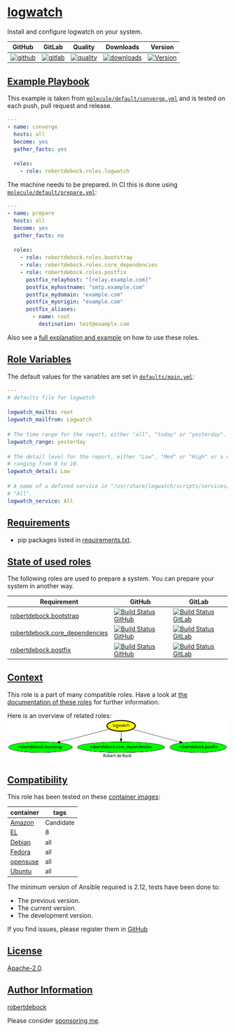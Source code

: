# [logwatch](#logwatch)

Install and configure logwatch on your system.

|GitHub|GitLab|Quality|Downloads|Version|
|------|------|-------|---------|-------|
|[![github](https://github.com/robertdebock/ansible-role-logwatch/workflows/Ansible%20Molecule/badge.svg)](https://github.com/robertdebock/ansible-role-logwatch/actions)|[![gitlab](https://gitlab.com/robertdebock-iac/ansible-role-logwatch/badges/master/pipeline.svg)](https://gitlab.com/robertdebock-iac/ansible-role-logwatch)|[![quality](https://img.shields.io/ansible/quality/39152)](https://galaxy.ansible.com/robertdebock/logwatch)|[![downloads](https://img.shields.io/ansible/role/d/39152)](https://galaxy.ansible.com/robertdebock/logwatch)|[![Version](https://img.shields.io/github/release/robertdebock/ansible-role-logwatch.svg)](https://github.com/robertdebock/ansible-role-logwatch/releases/)|

## [Example Playbook](#example-playbook)

This example is taken from [`molecule/default/converge.yml`](https://github.com/robertdebock/ansible-role-logwatch/blob/master/molecule/default/converge.yml) and is tested on each push, pull request and release.

```yaml
---
- name: converge
  hosts: all
  become: yes
  gather_facts: yes

  roles:
    - role: robertdebock.roles.logwatch
```

The machine needs to be prepared. In CI this is done using [`molecule/default/prepare.yml`](https://github.com/robertdebock/ansible-role-logwatch/blob/master/molecule/default/prepare.yml):

```yaml
---
- name: prepare
  hosts: all
  become: yes
  gather_facts: no

  roles:
    - role: robertdebock.roles.bootstrap
    - role: robertdebock.roles.core_dependencies
    - role: robertdebock.roles.postfix
      postfix_relayhost: "[relay.example.com]"
      postfix_myhostname: "smtp.example.com"
      postfix_mydomain: "example.com"
      postfix_myorigin: "example.com"
      postfix_aliases:
        - name: root
          destination: test@example.com
```

Also see a [full explanation and example](https://robertdebock.nl/how-to-use-these-roles.html) on how to use these roles.

## [Role Variables](#role-variables)

The default values for the variables are set in [`defaults/main.yml`](https://github.com/robertdebock/ansible-role-logwatch/blob/master/defaults/main.yml):

```yaml
---
# defaults file for logwatch

logwatch_mailto: root
logwatch_mailfrom: Logwatch

# The time range for the report, either "all", "today" or "yesterday".
logwatch_range: yesterday

# The detail level for the report, either "Low", "Med" or "High" or a number
# ranging from 0 to 10.
logwatch_detail: Low

# A name of a defined service in "/usr/share/logwatch/scripts/services/" or
# "All".
logwatch_service: All
```

## [Requirements](#requirements)

- pip packages listed in [requirements.txt](https://github.com/robertdebock/ansible-role-logwatch/blob/master/requirements.txt).

## [State of used roles](#state-of-used-roles)

The following roles are used to prepare a system. You can prepare your system in another way.

| Requirement | GitHub | GitLab |
|-------------|--------|--------|
|[robertdebock.bootstrap](https://galaxy.ansible.com/robertdebock/bootstrap)|[![Build Status GitHub](https://github.com/robertdebock/ansible-role-bootstrap/workflows/Ansible%20Molecule/badge.svg)](https://github.com/robertdebock/ansible-role-bootstrap/actions)|[![Build Status GitLab](https://gitlab.com/robertdebock-iac/ansible-role-bootstrap/badges/master/pipeline.svg)](https://gitlab.com/robertdebock-iac/ansible-role-bootstrap)|
|[robertdebock.core_dependencies](https://galaxy.ansible.com/robertdebock/core_dependencies)|[![Build Status GitHub](https://github.com/robertdebock/ansible-role-core_dependencies/workflows/Ansible%20Molecule/badge.svg)](https://github.com/robertdebock/ansible-role-core_dependencies/actions)|[![Build Status GitLab](https://gitlab.com/robertdebock-iac/ansible-role-core_dependencies/badges/master/pipeline.svg)](https://gitlab.com/robertdebock-iac/ansible-role-core_dependencies)|
|[robertdebock.postfix](https://galaxy.ansible.com/robertdebock/postfix)|[![Build Status GitHub](https://github.com/robertdebock/ansible-role-postfix/workflows/Ansible%20Molecule/badge.svg)](https://github.com/robertdebock/ansible-role-postfix/actions)|[![Build Status GitLab](https://gitlab.com/robertdebock-iac/ansible-role-postfix/badges/master/pipeline.svg)](https://gitlab.com/robertdebock-iac/ansible-role-postfix)|

## [Context](#context)

This role is a part of many compatible roles. Have a look at [the documentation of these roles](https://robertdebock.nl/) for further information.

Here is an overview of related roles:
![dependencies](https://raw.githubusercontent.com/robertdebock/ansible-role-logwatch/png/requirements.png "Dependencies")

## [Compatibility](#compatibility)

This role has been tested on these [container images](https://hub.docker.com/u/robertdebock):

|container|tags|
|---------|----|
|[Amazon](https://hub.docker.com/repository/docker/robertdebock/amazonlinux/general)|Candidate|
|[EL](https://hub.docker.com/repository/docker/robertdebock/enterpriselinux/general)|8|
|[Debian](https://hub.docker.com/repository/docker/robertdebock/debian/general)|all|
|[Fedora](https://hub.docker.com/repository/docker/robertdebock/fedora/general)|all|
|[opensuse](https://hub.docker.com/repository/docker/robertdebock/opensuse/general)|all|
|[Ubuntu](https://hub.docker.com/repository/docker/robertdebock/ubuntu/general)|all|

The minimum version of Ansible required is 2.12, tests have been done to:

- The previous version.
- The current version.
- The development version.

If you find issues, please register them in [GitHub](https://github.com/robertdebock/ansible-role-logwatch/issues)

## [License](#license)

[Apache-2.0](https://github.com/robertdebock/ansible-role-logwatch/blob/master/LICENSE).

## [Author Information](#author-information)

[robertdebock](https://robertdebock.nl/)

Please consider [sponsoring me](https://github.com/sponsors/robertdebock).
